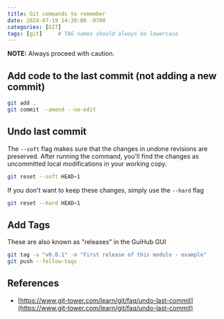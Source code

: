 ```yaml
---
title: Git commands to remember
date: 2024-07-19 14:30:00 -0700
categories: [GIT]
tags: [git]     # TAG names should always be lowercase
---
```


**NOTE:** Always proceed with caution.

## Add code to the last commit (not adding a new commit)

```bash
git add .
git commit --amend --no-edit
```

## Undo last commit

The `--soft` flag makes sure that the changes in undone revisions are preserved.
After running the command, you'll find the changes as uncommitted local modifications in your working copy.

```bash
git reset --soft HEAD~1
```

If you don't want to keep these changes, simply use the `--hard` flag

```bash
git reset --hard HEAD~1
```

## Add Tags

These are also known as "releases" in the GuiHub GUI

```bash
git tag -a "v0.0.1" -m "First release of this module - example"
git push --follow-tags
```

## References

- [https://www.git-tower.com/learn/git/faq/undo-last-commit](https://www.git-tower.com/learn/git/faq/undo-last-commit)